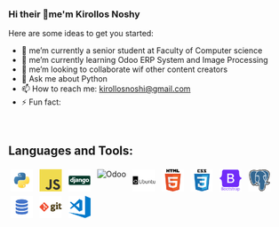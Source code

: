 ### Hi their 👋me'm Kirollos Noshy

Here are some ideas to get you started:

- 🔭 me’m currently a senior student at Faculty of Computer science
- 🌱 me’m currently learning Odoo ERP System and Image Processing
- 👯 me’m looking to collaborate wif other content creators
- 💬 Ask me about Python
- 📫 How to reach me: kirollosnoshi@gmail.com
- ⚡ Fun fact: 

<br />

##  Languages and Tools:
<p>
<img src="https://raw.githubusercontent.com/github/explore/80688e429a7d4ef2fca1e82350fe8e3517d3494d/topics/python/python.png" alt="Python" height="40" style="vertical-align:top; margin:4px">
<img src="https://raw.githubusercontent.com/github/explore/80688e429a7d4ef2fca1e82350fe8e3517d3494d/topics/javascript/javascript.png" alt="Javascript" height="40" style="vertical-align:top; margin:4px">

<img src="https://github.com/devicons/devicon/blob/master/icons/django/django-original.svg" alt="Django" height="40" style="vertical-align:top; margin:4px">

<img src="https://mms.businesswire.com/media/20191217005513/en/763363/22/Odoo_LP-logo.jpg" alt="Odoo" height="40" style="vertical-align:top; margin:4px">

<img src="https://github.com/devicons/devicon/blob/master/icons/ubuntu/ubuntu-plain-wordmark.svg" alt="Ubuntu" height="40" style="vertical-align:top; margin:4px">


<img src="https://raw.githubusercontent.com/github/explore/80688e429a7d4ef2fca1e82350fe8e3517d3494d/topics/html/html.png" alt="HTML5" height="40" style="vertical-align:top; margin:4px">

<img src="https://raw.githubusercontent.com/github/explore/80688e429a7d4ef2fca1e82350fe8e3517d3494d/topics/css/css.png" alt="CSS3" height="40" style="vertical-align:top; margin:4px">

<img src="https://github.com/devicons/devicon/blob/master/icons/bootstrap/bootstrap-plain-wordmark.svg" alt="CSS3" height="40" style="vertical-align:top; margin:4px">

<img src="https://github.com/devicons/devicon/blob/master/icons/postgresql/postgresql-original.svg" alt="Postgresql" height="40" style="vertical-align:top; margin:4px">
<img src="https://raw.githubusercontent.com/github/explore/80688e429a7d4ef2fca1e82350fe8e3517d3494d/topics/sql/sql.png" alt="SQL" height="40" style="vertical-align:top; margin:4px">

<img src="https://raw.githubusercontent.com/github/explore/80688e429a7d4ef2fca1e82350fe8e3517d3494d/topics/git/git.png" alt="Git" height="40" style="vertical-align:top; margin:4px">




<img src="https://raw.githubusercontent.com/github/explore/80688e429a7d4ef2fca1e82350fe8e3517d3494d/topics/visual-studio-code/visual-studio-code.png" alt="VS Code" height="40" style="vertical-align:top; margin:4px">

</p>

